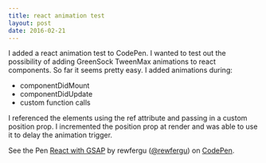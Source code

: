```yaml
---
title: react animation test
layout: post
date: 2016-02-21
---
```


I added a react animation test to CodePen. I wanted to test out the possibility of adding GreenSock TweenMax animations to react components. So far it seems pretty easy. I added animations during:

* componentDidMount
* componentDidUpdate
* custom function calls

I referenced the elements using the ref attribute and passing in a custom position prop. I incremented the position prop at render and was able to use it to delay the animation trigger.


<p data-height="493" data-theme-id="21445" data-slug-hash="PZyLMj" data-default-tab="result" data-user="rewfergu" class='codepen'>See the Pen <a href='http://codepen.io/rewfergu/pen/PZyLMj/'>React with GSAP</a> by rewfergu (<a href='http://codepen.io/rewfergu'>@rewfergu</a>) on <a href='http://codepen.io'>CodePen</a>.</p>
<script async src="//assets.codepen.io/assets/embed/ei.js"></script>
